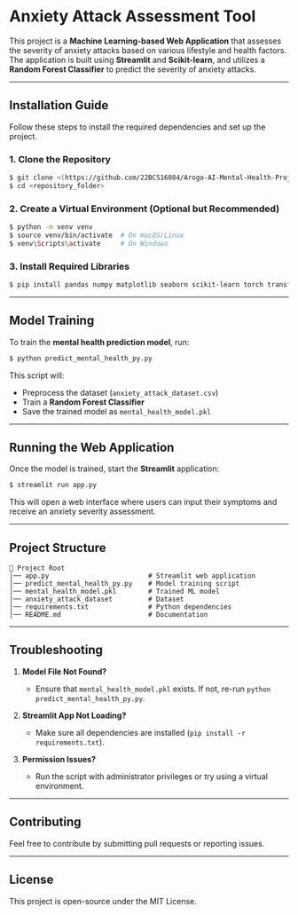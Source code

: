 # Anxiety Attack Assessment Tool

This project is a **Machine Learning-based Web Application** that assesses the severity of anxiety attacks based on various lifestyle and health factors. The application is built using **Streamlit** and **Scikit-learn**, and utilizes a **Random Forest Classifier** to predict the severity of anxiety attacks.

---

## Installation Guide

Follow these steps to install the required dependencies and set up the project.

### 1. Clone the Repository
```sh
$ git clone <(https://github.com/22BCS16084/Arogo-AI-Mental-Health-Project)>
$ cd <repository_folder>
```

### 2. Create a Virtual Environment (Optional but Recommended)
```sh
$ python -m venv venv
$ source venv/bin/activate  # On macOS/Linux
$ venv\Scripts\activate     # On Windows
```

### 3. Install Required Libraries
```sh
$ pip install pandas numpy matplotlib seaborn scikit-learn torch transformers shap pickle5 streamlit
```

---

## Model Training

To train the **mental health prediction model**, run:
```sh
$ python predict_mental_health_py.py
```
This script will:
- Preprocess the dataset (`anxiety_attack_dataset.csv`)
- Train a **Random Forest Classifier**
- Save the trained model as `mental_health_model.pkl`

---

## Running the Web Application

Once the model is trained, start the **Streamlit** application:
```sh
$ streamlit run app.py
```
This will open a web interface where users can input their symptoms and receive an anxiety severity assessment.

---

## Project Structure
```
📂 Project Root
│── app.py                         # Streamlit web application
│── predict_mental_health_py.py    # Model training script
│── mental_health_model.pkl        # Trained ML model
|── anxiety_attack_dataset         # Dataset
│── requirements.txt               # Python dependencies
│── README.md                      # Documentation
```

---

## Troubleshooting

1. **Model File Not Found?**
   - Ensure that `mental_health_model.pkl` exists. If not, re-run `python predict_mental_health_py.py`.

2. **Streamlit App Not Loading?**
   - Make sure all dependencies are installed (`pip install -r requirements.txt`).

3. **Permission Issues?**
   - Run the script with administrator privileges or try using a virtual environment.

---

## Contributing
Feel free to contribute by submitting pull requests or reporting issues.

---

## License
This project is open-source under the MIT License.

